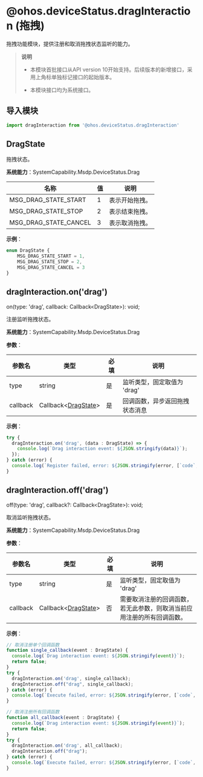 # @ohos.deviceStatus.dragInteraction (拖拽)

 拖拽功能模块，提供注册和取消拖拽状态监听的能力。 

> **说明**
>
>   - 本模块首批接口从API version 10开始支持。后续版本的新增接口，采用上角标单独标记接口的起始版本。
>
>  - 本模块接口均为系统接口。

## 导入模块

```ts
import dragInteraction from '@ohos.deviceStatus.dragInteraction'
```

##  DragState

拖拽状态。

**系统能力**：SystemCapability.Msdp.DeviceStatus.Drag

| 名称                       | 值                             | 说明                              |
| --------                     |  -----------------               |  -----------------               |
| MSG_DRAG_STATE_START |  1   | 表示开始拖拽。 |
| MSG_DRAG_STATE_STOP |  2  |  表示结束拖拽。  |
| MSG_DRAG_STATE_CANCEL |  3  |  表示取消拖拽。  |

**示例**：

```ts
enum DragState {
    MSG_DRAG_STATE_START = 1,
    MSG_DRAG_STATE_STOP = 2,
    MSG_DRAG_STATE_CANCEL = 3
}
```

## dragInteraction.on('drag')

on(type: 'drag', callback: Callback&lt;DragState&gt;): void;

注册监听拖拽状态。

**系统能力**：SystemCapability.Msdp.DeviceStatus.Drag

**参数**：

| 参数名                | 类型                                                             | 必填 | 说明                            |
| --------             | ----------------------------                                    | ---- | ----------------------------   |
| type                 | string                                                          |  是  | 监听类型，固定取值为 'drag' |
| callback             | Callback&lt;[DragState](#dragstate)&gt; |  是  | 回调函数，异步返回拖拽状态消息 |

**示例**：

```ts
try {
  dragInteraction.on('drag', (data : DragState) => {
    console.log(`Drag interaction event: ${JSON.stringify(data)}`);
  });
} catch (error) {
  console.log(`Register failed, error: ${JSON.stringify(error, [`code`, `message`])}`);
}
```

## dragInteraction.off('drag')

off(type: 'drag', callback?: Callback&lt;DragState&gt;): void;

取消监听拖拽状态。

**系统能力**：SystemCapability.Msdp.DeviceStatus.Drag

**参数**：

| 参数名                | 类型                                                              | 必填    | 说明                           |
| --------             | ----------------------------                                     | ----   | ----------------------------   |
| type                 | string                                                           |  是    | 监听类型，固定取值为 'drag' |
| callback             | Callback&lt;[DragState](#dragstate)> |  否  | 需要取消注册的回调函数，若无此参数，则取消当前应用注册的所有回调函数。 |

**示例**：

```ts
// 取消注册单个回调函数
function single_callback(event : DragState) {
  console.log(`Drag interaction event: ${JSON.stringify(event)}`);
  return false;
}
try {
  dragInteraction.on('drag', single_callback);
  dragInteraction.off("drag", single_callback);
} catch (error) {
  console.log(`Execute failed, error: ${JSON.stringify(error, [`code`, `message`])}`);
}
```
```ts
// 取消注册所有回调函数
function all_callback(event : DragState) {
  console.log(`Drag interaction event: ${JSON.stringify(event)}`);
  return false;
}
try {
  dragInteraction.on('drag', all_callback);
  dragInteraction.off("drag");
} catch (error) {
  console.log(`Execute failed, error: ${JSON.stringify(error, [`code`, `message`])}`);
}
```


